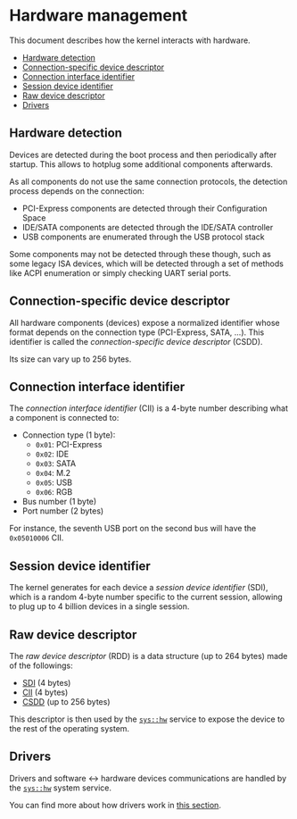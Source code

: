 # Hardware management

This document describes how the kernel interacts with hardware.

- [Hardware detection](#hardware-detection)
- [Connection-specific device descriptor](#connection-specific-device-descriptor)
- [Connection interface identifier](#connection-interface-identifier)
- [Session device identifier](#session-device-identifier)
- [Raw device descriptor](#raw-device-descriptor)
- [Drivers](#drivers)

## Hardware detection

Devices are detected during the boot process and then periodically after startup. This allows to hotplug some additional components afterwards.

As all components do not use the same connection protocols, the detection process depends on the connection:

* PCI-Express components are detected through their Configuration Space
* IDE/SATA components are detected through the IDE/SATA controller
* USB components are enumerated through the USB protocol stack

Some components may not be detected through these though, such as some legacy ISA devices, which will be detected through a set of methods like ACPI enumeration or simply checking UART serial ports.

## Connection-specific device descriptor

All hardware components (devices) expose a normalized identifier whose format depends on the connection type (PCI-Express, SATA, ...). This identifier is called the _connection-specific device descriptor_ (CSDD).

Its size can vary up to 256 bytes.

## Connection interface identifier

The *connection interface identifier* (CII) is a 4-byte number describing what a component is connected to:

- Connection type (1 byte):
  - `0x01`: PCI-Express
  - `0x02`: IDE
  - `0x03`: SATA
  - `0x04`: M.2
  - `0x05`: USB
  - `0x06`: RGB
- Bus number (1 byte)
- Port number (2 bytes)

For instance, the seventh USB port on the second bus will have the `0x05010006` CII.

## Session device identifier

The kernel generates for each device a _session device identifier_ (SDI), which is a random 4-byte number specific to the current session, allowing to plug up to 4 billion devices in a single session.

## Raw device descriptor

The _raw device descriptor_ (RDD) is a data structure (up to 264 bytes) made of the followings:

- [SDI](#session-device-identifier) (4 bytes)
- [CII](#connection-interface-identifier) (4 bytes)
- [CSDD](#connection-specific-device-descriptor) (up to 256 bytes)

This descriptor is then used by the [`sys::hw`](../services/system/hw.md) service to expose the device to the rest of the operating system.

## Drivers

Drivers and software <-> hardware devices communications are handled by the [`sys::hw`](../services/system/hw.md) system service.

You can find more about how drivers work in [this section](../services/system/hw.md#drivers).